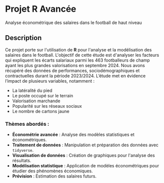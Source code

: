 # Projet R Avancée
Analyse économétrique des salaires dans le football de haut niveau 

## Description

Ce projet porte sur l'utilisation de **R** pour l'analyse et la modélisation des salaires dans le football. L'objectif de cette étude est d'analyser les facteurs qui expliquent les écarts salariaux parmi les 463 footballeurs de champ ayant les plus grandes valorisations en septembre 2024. Nous avons récupéré des données de performances, sociodémographiques et contractuelles durant la période 2023/2024.
L’étude met en évidence l’impact de plusieurs variables, notamment :

- La latéralité du pied
- Le poste occupé sur le terrain
- Valorisation marchande
- Popularité sur les réseaux sociaux
- Le nombre de cartons jaune


### Thèmes abordés :
- **Économétrie avancée** : Analyse des modèles statistiques et économétriques.
- **Traitement de données** : Manipulation et préparation des données avec `tidyverse`.
- **Visualisation de données** : Création de graphiques pour l'analyse des résultats.
- **Modélisation statistique** : Application de modèles économétriques pour étudier des phénomènes économiques.
- **Prévision** : Estimation des salaires futurs.

